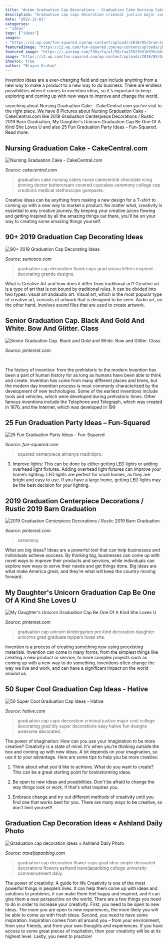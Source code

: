 ```yaml
---
title: "Anime Graduation Cap Decorations - Graduation Cake Nursing Cakes Nurse Cakecentral Chocolate Icing Pinning Doctor Buttercream Covered Cupcakes Ceremony College Cap Creations Medical Stethoscope Gumpaste"
description: "Graduation cap caps decoration criminal justice major cool college decorating grad diy super decorations easy hative fun designs awesome decorated"
date: "2022-12-01"
categories:
- "ideas"
tags: ["ideas"]
images:
- "https://i2.wp.com/fun-squared.com/wp-content/uploads/2018/05/Grad-Centerpiece.jpg?ssl=1"
featuredImage: "https://i2.wp.com/fun-squared.com/wp-content/uploads/2018/05/Grad-Centerpiece.jpg?ssl=1"
featured_image: "https://i.pinimg.com/736x/fa/a1/50/faa150ffb31b595cb0272c467cc18da9.jpg"
image: "https://i2.wp.com/fun-squared.com/wp-content/uploads/2018/05/Grad-Centerpiece.jpg?ssl=1"
ShowToc: true
author: "Brayan Graham"
---
```



Invention ideas are a ever-changing field and can include anything from a new way to make a product to a new way to do business. There are endless possibilities when it comes to invention ideas, so it's important to keep exploring and coming up with new ways to improve and change the world.

	

		
searching about Nursing Graduation Cake - CakeCentral.com you've visit to the right place. We have 8 Pictures about Nursing Graduation Cake - CakeCentral.com like 2019 Graduation Centerpiece Decorations / Rustic 2019 Barn Graduation, My Daughter&#039;s Unicorn Graduation Cap Be One Of A Kind She Loves U and also 25 Fun Graduation Party Ideas – Fun-Squared. Read more:
		
    
## Nursing Graduation Cake - CakeCentral.com

<img loading=lazy src="http://cdn001.cakecentral.com/gallery/2015/03/900_747676twdu_nursing-graduation-cake.jpg" onerror="this.onerror=null;this.src='https://tse4.mm.bing.net/th?id=OIP.JccBsAsTJHfRi18R4JYhFwHaJ4&amp;pid=15.1';" alt="Nursing Graduation Cake - CakeCentral.com">

_Source: cakecentral.com_

>graduation cake nursing cakes nurse cakecentral chocolate icing pinning doctor buttercream covered cupcakes ceremony college cap creations medical stethoscope gumpaste. 

	

Creative ideas can be anything from making a new design for a T-shirt to coming up with a new way to market a product. No matter what, creativity is essential to any creative journey. By keeping your creative juices flowing and getting inspired by all the amazing things out there, you'll be on your way to creating some amazing things yourself.

    
## 90+ 2019 Graduation Cap Decorating Ideas

<img loading=lazy src="https://www.sumcoco.com/wp-content/uploads/2019/05/graduation-cap-decoration-17.jpg" onerror="this.onerror=null;this.src='https://tse4.mm.bing.net/th?id=OIP.kfS26t8VqVdHc1DPu6j_kAHaJ4&amp;pid=15.1';" alt="90+ 2019 Graduation Cap Decorating Ideas">

_Source: sumcoco.com_

>graduation cap decoration thank caps grad ariana letters inspired decorating grande designs. 

	

What is Creative Art and how does it differ from traditional art?
Creative art is a type of art that is not bound by traditional rules. It can be divided into two types: visual art andaudio art. Visual art, which is the most popular type of creative art, consists of artwork that is designed to be seen. Audio art, on the other hand, involves sound files that are used to create artwork.

    
## Senior Graduation Cap. Black And Gold And White. Bow And Glitter. Class

<img loading=lazy src="https://i.pinimg.com/736x/2d/75/2b/2d752b563b04bf3fad83de5e051dd541.jpg" onerror="this.onerror=null;this.src='https://tse4.mm.bing.net/th?id=OIP.OsCars1OzH6IpKFRzjl5ewHaJ3&amp;pid=15.1';" alt="Senior Graduation Cap. Black and Gold and White. Bow and Glitter. Class">

_Source: pinterest.com_

>. 

	

The history of invention: from the prehistoric to the modern
Invention has been a part of human history for as long as humans have been able to think and create. Invention has come from many different places and times, but the modern day invention process is most commonly characterized by the development of new technologies. Some of the earliest inventions include tools and vehicles, which were developed during prehistoric times. Other famous inventions include the Telephone and Telegraph, which was created in 1876, and the Internet, which was developed in 199
    
## 25 Fun Graduation Party Ideas – Fun-Squared

<img loading=lazy src="https://i2.wp.com/fun-squared.com/wp-content/uploads/2018/05/Grad-Centerpiece.jpg?ssl=1" onerror="this.onerror=null;this.src='https://tse1.mm.bing.net/th?id=OIP.V9ZCO_KAPzlRYYhukZ5mCwHaKs&amp;pid=15.1';" alt="25 Fun Graduation Party Ideas – Fun-Squared">

_Source: fun-squared.com_

>squared centerpiece almanya madridpro. 

	

3. Improve lights: This can be done by either getting LED lights or adding overhead light fixtures.
Adding overhead light fixtures can improve your home’s lighting. LED lights are perfect for small homes, as they are bright and easy to use. If you have a large home, getting LED lights may be the best decision for your lighting.

    
## 2019 Graduation Centerpiece Decorations / Rustic 2019 Barn Graduation

<img loading=lazy src="https://i.pinimg.com/736x/34/93/be/3493be1e8e080ed0e89308ca5194ae45.jpg" onerror="this.onerror=null;this.src='https://tse1.mm.bing.net/th?id=OIP.F4cKHalkhyp0aREk6CEZvQHaLG&amp;pid=15.1';" alt="2019 Graduation Centerpiece Decorations / Rustic 2019 Barn Graduation">

_Source: pinterest.com_

>ceremony. 

	

What are big ideas?
Ideas are a powerful tool that can help businesses and individuals achieve success. By thinking big, businesses can come up with novel ways to improve their products and services, while individuals can explore new ways to serve their needs and get things done. Big ideas are what make America great, and they’re what will keep the country moving forward.

    
## My Daughter&#039;s Unicorn Graduation Cap Be One Of A Kind She Loves U

<img loading=lazy src="https://i.pinimg.com/736x/fa/a1/50/faa150ffb31b595cb0272c467cc18da9.jpg" onerror="this.onerror=null;this.src='https://tse4.mm.bing.net/th?id=OIP.zRj_D7c4LGtKo44065NEqwHaLF&amp;pid=15.1';" alt="My Daughter&#039;s Unicorn Graduation Cap Be One Of A Kind She Loves U">

_Source: pinterest.com_

>graduation cap unicorn kindergarten pre kind decoration daughter unicorns grad graduate toppers loves she. 

	

Invention is a process of creating something new using preexisting materials. Invention can come in many forms, from the simplest things like creating a new product or service, to more complex projects such as coming up with a new way to do something. Inventions often change the way we live and work, and can have a significant impact on the world around us.

    
## 50 Super Cool Graduation Cap Ideas - Hative

<img loading=lazy src="https://hative.com/wp-content/uploads/2016/04/graduation-caps/41-super-cool-graduation-cap-ideas.jpg" onerror="this.onerror=null;this.src='https://tse2.mm.bing.net/th?id=OIP.QstYom7PbX1hteAdxmhTuQHaJ4&amp;pid=15.1';" alt="50 Super Cool Graduation Cap Ideas - Hative">

_Source: hative.com_

>graduation cap caps decoration criminal justice major cool college decorating grad diy super decorations easy hative fun designs awesome decorated. 

	

The power of imagination: How can you use your imagination to be more creative?
Creativity is a state of mind. It's when you're thinking outside the box and coming up with new ideas. A lot depends on your imagination, so use it to your advantage. Here are some tips to help you be more creative:
1. Think about what you'd like to achieve. What do you want to create? This can be a great starting point for brainstorming ideas.

2. Be open to new ideas and possibilities. Don't be afraid to change the way things look or work, if that's what inspires you.

3. Embrace change and try out different methods of creativity until you find one that works best for you. There are many ways to be creative, so don't limit yourself!

    
## Graduation Cap Decoration Ideas « Ashland Daily Photo

<img loading=lazy src="http://traveljapanblog.com/ashland/wp-content/uploads/2012/06/126_3076sou-graduation-2012.jpg" onerror="this.onerror=null;this.src='https://tse2.mm.bing.net/th?id=OIP.h8KOarKX88jMFpOauVj8bQHaKz&amp;pid=15.1';" alt="Graduation cap decoration ideas « Ashland Daily Photo">

_Source: traveljapanblog.com_

>graduation cap decoration flower caps grad idea simple decorated decorations flowers ashland traveljapanblog college university commencement daily. 

	

The power of creativity: A guide for life
Creativity is one of the most powerful things in people’s lives. It can help them come up with ideas and solutions to problems, it can make them feel happy and inspired, and it can give them a new perspective on the world.
There are a few things you need to do in order to increase your creativity. First, you need to be open to new ideas. The more you are open to new experiences, the more likely you will be able to come up with fresh ideas. Second, you need to have some inspiration. Inspiration comes from all around you – from your environment, from your friends, and from your own thoughts and experiences. If you have access to some great pieces of inspiration, then your creativity will be at its highest level. Lastly, you need to practice!

